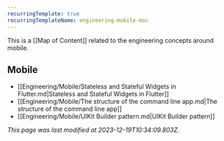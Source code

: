 ```yaml
---
recurringTemplate: true
recurringTemplateName: engineering-mobile-moc
---
```


This is a [[Map of Content]] related to the engineering concepts around mobile.

## Mobile

- [[Engineering/Mobile/Stateless and Stateful Widgets in Flutter.md|Stateless and Stateful Widgets in Flutter]]
- [[Engineering/Mobile/The structure of the command line app.md|The structure of the command line app]]
- [[Engineering/Mobile/UIKit Builder pattern.md|UIKit Builder pattern]]


*This page was last modified at 2023-12-19T10:34:09.803Z*.
